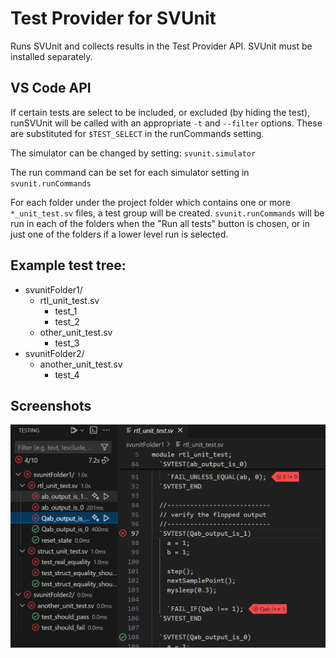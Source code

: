 # Test Provider for SVUnit

Runs SVUnit and collects results in the Test Provider API. SVUnit must be installed separately.

## VS Code API

If certain tests are select to be included, or excluded (by hiding the test), runSVUnit will be called with an appropriate `-t` and `--filter` options. These are substituted for `$TEST_SELECT` in the runCommands setting.

The simulator can be changed by setting: `svunit.simulator`

The run command can be set for each simulator setting in `svunit.runCommands`

For each folder under the project folder which contains one or more `*_unit_test.sv` files, a test group will be created. `svunit.runCommands` will be run in each of the folders when the "Run all tests" button is chosen, or in just one of the folders if a lower level run is selected.

## Example test tree:
* svunitFolder1/
  * rtl_unit_test.sv
    * test_1
    * test_2
  * other_unit_test.sv
    * test_3
* svunitFolder2/
  * another_unit_test.sv
    * test_4

## Screenshots
![Screenshot](screenshot1.png)